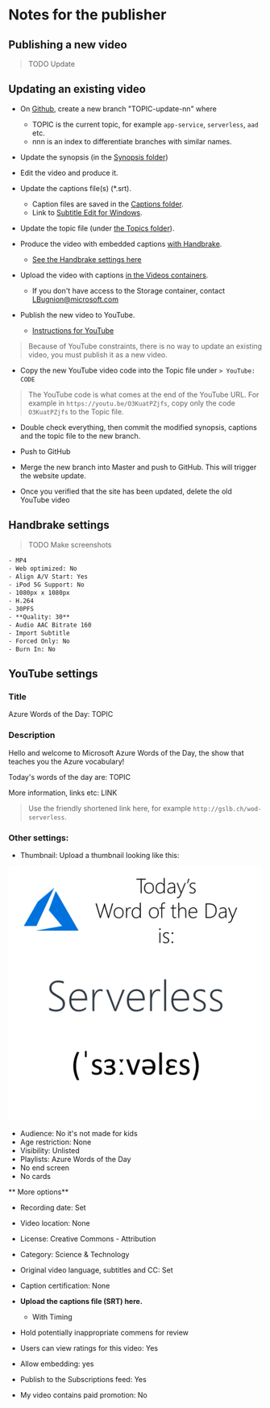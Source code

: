 # Notes for the publisher

## Publishing a new video

> TODO Update

## Updating an existing video

- On [Github](https://github.com/lbugnion/wordsoftheday-md), create a new branch "TOPIC-update-nn" where
    - TOPIC is the current topic, for example `app-service`, `serverless`, `aad` etc.
    - nnn is an index to differentiate branches with similar names.

- Update the synopsis (in the [Synopsis folder](../synopsis))

- Edit the video and produce it.

- Update the captions file(s) (*.srt).
    - Caption files are saved in the [Captions folder](../captions).
    - Link to [Subtitle Edit for Windows](https://www.nikse.dk/SubtitleEdit/).

- Update the topic file (under [the Topics folder](../topics/)).

- Produce the video with embedded captions [with Handbrake](https://handbrake.fr/).
    - [See the Handbrake settings here](#handbrake)

- Upload the video with captions [in the Videos containers](http://gslb.ch/462).
    - If you don't have access to the Storage container, contact LBugnion@microsoft.com

- Publish the new video to YouTube.
    - [Instructions for YouTube](#youtube)

> Because of YouTube constraints, there is no way to update an existing video, you must publish it as a new video.

- Copy the new YouTube video code into the Topic file under `> YouTube: CODE`

> The YouTube code is what comes at the end of the YouTube URL. For example in `https://youtu.be/O3KuatPZjfs`, copy only the code `O3KuatPZjfs` to the Topic file.

- Double check everything, then commit the modified synopsis, captions and the topic file to the new branch.

- Push to GitHub

- Merge the new branch into Master and push to GitHub. This will trigger the website update.

- Once you verified that the site has been updated, delete the old YouTube video

<a id="handbrake"></a>

## Handbrake settings

> TODO Make screenshots

    - MP4
    - Web optimized: No
    - Align A/V Start: Yes
    - iPod 5G Support: No
    - 1080px x 1080px
    - H.264
    - 30PFS
    - **Quality: 30**
    - Audio AAC Bitrate 160
    - Import Subtitle
    - Forced Only: No
    - Burn In: No

<a id="youtube"></a>

## YouTube settings

### Title

Azure Words of the Day: TOPIC

### Description

Hello and welcome to Microsoft Azure Words of the Day, the show that teaches you the Azure vocabulary!

Today's words of the day are: TOPIC

More information, links etc:
LINK

> Use the friendly shortened link here, for example `http://gslb.ch/wod-serverless`.

### Other settings:

- Thumbnail: Upload a thumbnail looking like this:

![YouTube thumbnail](images/YouTubeThumb.png)

- Audience: No it's not made for kids
- Age restriction: None
- Visibility: Unlisted
- Playlists: Azure Words of the Day
- No end screen
- No cards

** More options**

- Recording date: Set
- Video location: None
- License: Creative Commons - Attribution
- Category: Science & Technology
- Original video language, subtitles and CC: Set
- Caption certification: None

- **Upload the captions file (SRT) here.**
    - With Timing

- Hold potentially inappropriate commens for review
- Users can view ratings for this video: Yes
- Allow embedding: yes
- Publish to the Subscriptions feed: Yes
- My video contains paid promotion: No
